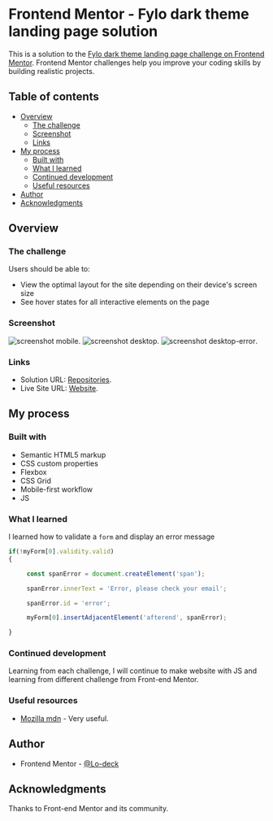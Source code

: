 # Frontend Mentor - Fylo dark theme landing page solution

This is a solution to the [Fylo dark theme landing page challenge on Frontend Mentor](https://www.frontendmentor.io/challenges/fylo-dark-theme-landing-page-5ca5f2d21e82137ec91a50fd). Frontend Mentor challenges help you improve your coding skills by building realistic projects. 

## Table of contents

- [Overview](#overview)
  - [The challenge](#the-challenge)
  - [Screenshot](#screenshot)
  - [Links](#links)
- [My process](#my-process)
  - [Built with](#built-with)
  - [What I learned](#what-i-learned)
  - [Continued development](#continued-development)
  - [Useful resources](#useful-resources)
- [Author](#author)
- [Acknowledgments](#acknowledgments)


## Overview

### The challenge

Users should be able to:

- View the optimal layout for the site depending on their device's screen size
- See hover states for all interactive elements on the page

### Screenshot

![screenshot mobile](https://github.com/Lo-Deck/Fylo-dark-theme-landing-page/blob/main/screenshot/Fylo%20landing%20page%20with%20dark%20theme-mobile.png).
![screenshot desktop](https://github.com/Lo-Deck/Fylo-dark-theme-landing-page/blob/main/screenshot/Fylo%20landing%20page%20with%20dark%20theme-desktop.png).
![screenshot desktop-error](https://github.com/Lo-Deck/Fylo-dark-theme-landing-page/blob/main/screenshot/Fylo%20landing%20page%20with%20dark%20theme-desktop-error.png).


### Links

- Solution URL: [Repositories](https://github.com/Lo-Deck/Fylo-dark-theme-landing-page).
- Live Site URL: [Website](https://lo-deck.github.io/Fylo-dark-theme-landing-page/).


## My process

### Built with

- Semantic HTML5 markup
- CSS custom properties
- Flexbox
- CSS Grid
- Mobile-first workflow
- JS


### What I learned

I learned how to validate a `form` and display an error message

```js
if(!myForm[0].validity.valid)
{

     const spanError = document.createElement('span');

     spanError.innerText = 'Error, please check your email';

     spanError.id = 'error';

     myForm[0].insertAdjacentElement('afterend', spanError);

}
```


### Continued development

Learning from each challenge, I will continue to make website with JS and learning from different challenge from Front-end Mentor.


### Useful resources

- [Mozilla mdn](https://developer.mozilla.org/) - Very useful.


## Author

- Frontend Mentor - [@Lo-deck](https://www.frontendmentor.io/profile/Lo-Deck)


## Acknowledgments

Thanks to Front-end Mentor and its community.